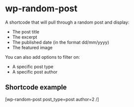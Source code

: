 # wp-random-post

A shortcode that will pull through a random post and display:
- The post title
- The excerpt
- The published date (in the format dd/mm/yyyy)
- The featured image

You can also add options to filter on:
- A specific post type
- A specific post author


## Shortcode example
[wp-random-post post_type=post author=2 /]
